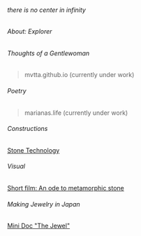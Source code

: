 ###### there is no center in infinity     

###### About: Explorer  

###### Thoughts of a Gentlewoman  
> mvtta.github.io (currently under work)
       
###### Poetry  
> marianas.life (currently under work)

###### Constructions
[Stone Technology](https://youtu.be/PcYyy3SopGg?si=RPLXKK46cF2AiO7l)

###### Visual  
[Short film: An ode to metamorphic stone](https://youtu.be/Yv6VzXbFyrY?si=kETFDWPazqoCifnT)  

###### Making Jewelry in Japan
[Mini Doc "The Jewel"](https://youtu.be/dV8szcNGzgo?si=EDN8EaxEI3Ll4q3f)

                        
                        
                     

